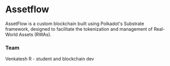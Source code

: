 # Assetflow
AssetFlow is a custom blockchain built using Polkadot's Substrate framework, designed to facilitate the tokenization and management of Real-World Assets (RWAs).

### Team
Venkatesh R - student and blockchain dev